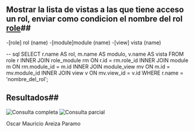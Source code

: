 ## Mostrar la lista de vistas a las que tiene acceso un rol, enviar como condicion el nombre del rol [role](name)##

-[role] rol (name)
-[module]module (name)
-[view] vista (name)

-- sql
SELECT 
    r.name AS rol,
    m.name AS modulo,
    v.name AS vista
FROM 
    role r
INNER JOIN role_module rm ON r.id = rm.role_id
INNER JOIN module m ON rm.module_id = m.id
INNER JOIN module_view mv ON m.id = mv.module_id
INNER JOIN view v ON mv.view_id = v.id
WHERE 
    r.name = 'nombre_del_rol'; 


## Resultados##

![Consulta completa](/caso1/img/)
![Consulta parcial](/caso1/img/)



Oscar Mauricio Areiza Paramo